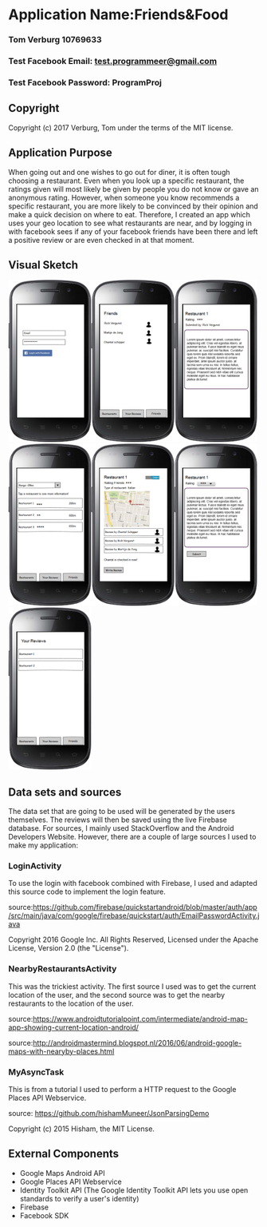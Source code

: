 # Application Name:Friends&Food
### Tom Verburg 10769633
### Test Facebook Email: test.programmeer@gmail.com
### Test Facebook Password: ProgramProj

## Copyright
Copyright (c) 2017 Verburg, Tom under the terms of the MIT license.

## Application Purpose
When going out and one wishes to go out for diner, it is often tough choosing a restaurant. Even when you look up a specific restaurant, the ratings given will most likely be given by people you do not know or gave an anonymous rating. However, when someone you know recommends a specific restaurant, you are more likely to be convinced by their opinion and make a quick decision on where to eat. Therefore, I created an app which uses your geo location to see what restaurants are near, and by logging in with facebook sees if any of your facebook friends have been there and left a positive review or are even checked in at that moment. 


## Visual Sketch
<img src="https://github.com/tcjverburg/endProjectMinor/blob/master/doc/Login%20Activity.png" width=33%><img src="https://github.com/tcjverburg/endProjectMinor/blob/master/doc/Friends%20Activity.png" width=33%><img src="https://github.com/tcjverburg/endProjectMinor/blob/master/doc/Read%20Review%20Activity.png" width=33%><img src="https://github.com/tcjverburg/endProjectMinor/blob/master/doc/Restaurant%20Near%20User%20Activity.png" width=33%><img src="https://github.com/tcjverburg/endProjectMinor/blob/master/doc/Selected%20Restaurant%20Activity.png" width=33%><img
src="https://github.com/tcjverburg/endProjectMinor/blob/master/doc/Write%20Review%20Activity.png" width=33%><img src="https://github.com/tcjverburg/endProjectMinor/blob/master/doc/Your%20Reviews%20Activity.png" width=33%>


## Data sets and sources
The data set that are going to be used will be generated by the users themselves. The reviews will then be saved using the live Firebase database. For sources, I mainly used StackOverflow and the Android Developers Website. However, there are a couple of large sources I used to make my application:

### LoginActivity
To use the login with facebook combined with Firebase, I used and adapted this source code to implement the login feature.

source:https://github.com/firebase/quickstartandroid/blob/master/auth/app/src/main/java/com/google/firebase/quickstart/auth/EmailPasswordActivity.java

Copyright 2016 Google Inc. All Rights Reserved, Licensed under the Apache License, Version 2.0 (the "License").

### NearbyRestaurantsActivity
This was the trickiest activity. The first source I used was to get the current location of the user, and the second source was to
get the nearby restaurants to the location of the user.

source:https://www.androidtutorialpoint.com/intermediate/android-map-app-showing-current-location-android/

source:http://androidmastermind.blogspot.nl/2016/06/android-google-maps-with-nearyby-places.html

### MyAsyncTask
This is from a tutorial I used to perform a HTTP request to the Google Places API Webservice.

source: https://github.com/hishamMuneer/JsonParsingDemo

Copyright (c) 2015 Hisham, the MIT License.


## External Components
- Google Maps Android API
- Google Places API Webservice
- Identity Toolkit API (The Google Identity Toolkit API lets you use open standards to verify a user's identity)
- Firebase 
- Facebook SDK


